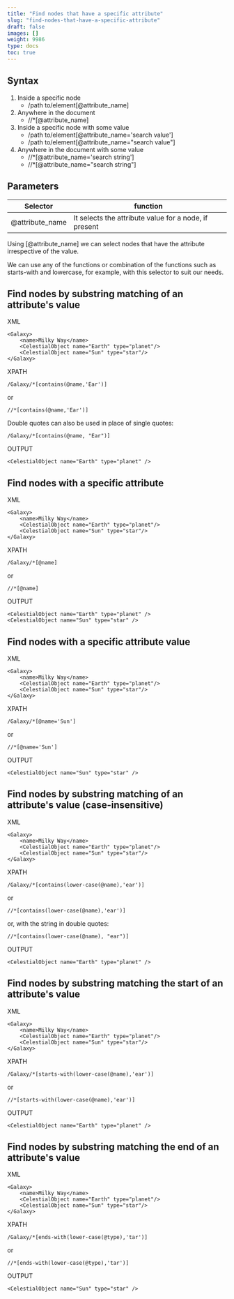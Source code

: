 ```yaml
---
title: "Find nodes that have a specific attribute"
slug: "find-nodes-that-have-a-specific-attribute"
draft: false
images: []
weight: 9986
type: docs
toc: true
---
```


## Syntax
 1. Inside a specific node
    - /path to/element[@attribute_name]
 2. Anywhere in the document
    - //*[@attribute_name]
 3. Inside a specific node with some value
    - /path to/element[@attribute_name='search value']
    - /path to/element[@attribute_name="search value"]
 4. Anywhere in the document with some value
    - //*[@attribute_name='search string']
    - //*[@attribute_name="search string"]

## Parameters
| Selector| function|
| ------ | ------ |
| @attribute_name| It selects the attribute value for a node, if present|

Using [@attribute_name] we can select nodes that have the attribute irrespective of the value.

We can use any of the functions or combination of the functions such as starts-with and lowercase, for example, with this selector to suit our needs.

## Find nodes by substring matching of an attribute's value
XML

    <Galaxy>
        <name>Milky Way</name>
        <CelestialObject name="Earth" type="planet"/>
        <CelestialObject name="Sun" type="star"/>
    </Galaxy>

XPATH

    /Galaxy/*[contains(@name,'Ear')]

   or
    
    //*[contains(@name,'Ear')]

Double quotes can also be used in place of single quotes:

    /Galaxy/*[contains(@name, "Ear")]

OUTPUT

    <CelestialObject name="Earth" type="planet" />

## Find nodes with a specific attribute
XML

    <Galaxy>
        <name>Milky Way</name>
        <CelestialObject name="Earth" type="planet"/>
        <CelestialObject name="Sun" type="star"/>
    </Galaxy>

XPATH

    /Galaxy/*[@name]
    
   or
    
    //*[@name]

OUTPUT

    <CelestialObject name="Earth" type="planet" />
    <CelestialObject name="Sun" type="star" />

## Find nodes with a specific attribute value
XML

    <Galaxy>
        <name>Milky Way</name>
        <CelestialObject name="Earth" type="planet"/>
        <CelestialObject name="Sun" type="star"/>
    </Galaxy>

XPATH

    /Galaxy/*[@name='Sun']

   or

    //*[@name='Sun']

OUTPUT

    <CelestialObject name="Sun" type="star" />


## Find nodes by substring matching of an attribute's value (case-insensitive)
XML

    <Galaxy>
        <name>Milky Way</name>
        <CelestialObject name="Earth" type="planet"/>
        <CelestialObject name="Sun" type="star"/>
    </Galaxy>

XPATH

    /Galaxy/*[contains(lower-case(@name),'ear')]

   or

    //*[contains(lower-case(@name),'ear')]

   or, with the string in double quotes:

    //*[contains(lower-case(@name), "ear")]

OUTPUT

    <CelestialObject name="Earth" type="planet" />

## Find nodes by substring matching the start of an attribute's value
XML

    <Galaxy>
        <name>Milky Way</name>
        <CelestialObject name="Earth" type="planet"/>
        <CelestialObject name="Sun" type="star"/>
    </Galaxy>

XPATH

    /Galaxy/*[starts-with(lower-case(@name),'ear')]

   or

    //*[starts-with(lower-case(@name),'ear')]

OUTPUT

    <CelestialObject name="Earth" type="planet" />

## Find nodes by substring matching the end of an attribute's value
XML

    <Galaxy>
        <name>Milky Way</name>
        <CelestialObject name="Earth" type="planet"/>
        <CelestialObject name="Sun" type="star"/>
    </Galaxy>

XPATH

    /Galaxy/*[ends-with(lower-case(@type),'tar')]
    
   or

    //*[ends-with(lower-case(@type),'tar')]

OUTPUT

    <CelestialObject name="Sun" type="star" />

